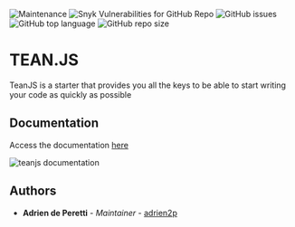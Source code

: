 ![Maintenance](https://img.shields.io/maintenance/yes/2019?style=for-the-badge)
![Snyk Vulnerabilities for GitHub Repo](https://img.shields.io/snyk/vulnerabilities/github/adrien2p/teanjs?style=for-the-badge)
![GitHub issues](https://img.shields.io/github/issues/adrien2p/teanjs?style=for-the-badge)
![GitHub top language](https://img.shields.io/github/languages/top/adrien2p/teanjs?style=for-the-badge)
![GitHub repo size](https://img.shields.io/github/repo-size/adrien2p/teanjs?style=for-the-badge)

# TEAN.JS

TeanJS is a starter that provides you all the keys to be able to start writing your code as quickly as possible

## Documentation

Access the documentation [here](https://adrien2p.gitbook.io/teanjs/)

![teanjs documentation](https://res.cloudinary.com/ddhexo4ms/image/upload/v1567191265/TeanJS/teanjs_doc_vtr8hf.png)


## Authors

-   **Adrien de Peretti** - _Maintainer_ - [adrien2p](https://github.com/adrien2p)
